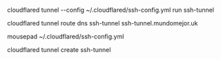 cloudflared tunnel --config ~/.cloudflared/ssh-config.yml run ssh-tunnel


cloudflared tunnel route dns ssh-tunnel ssh-tunnel.mundomejor.uk


mousepad ~/.cloudflared/ssh-config.yml

cloudflared tunnel create ssh-tunnel
